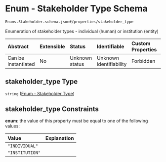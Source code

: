 # Enum - Stakeholder Type Schema

```txt
Enums.Stakeholder.schema.json#/properties/stakeholder_type
```

Enumeration of stakeholder types - individual (human) or institution (entity)

| Abstract            | Extensible | Status         | Identifiable            | Custom Properties | Additional Properties | Access Restrictions | Defined In                                                                            |
| :------------------ | :--------- | :------------- | :---------------------- | :---------------- | :-------------------- | :------------------ | :------------------------------------------------------------------------------------ |
| Can be instantiated | No         | Unknown status | Unknown identifiability | Forbidden         | Allowed               | none                | [Stakeholder.schema.json*](../objects/Stakeholder.schema.json "open original schema") |

## stakeholder_type Type

`string` ([Enum - Stakeholder Type](stakeholder-1-properties-enum---stakeholder-type.md))

## stakeholder_type Constraints

**enum**: the value of this property must be equal to one of the following values:

| Value           | Explanation |
| :-------------- | :---------- |
| `"INDIVIDUAL"`  |             |
| `"INSTITUTION"` |             |
